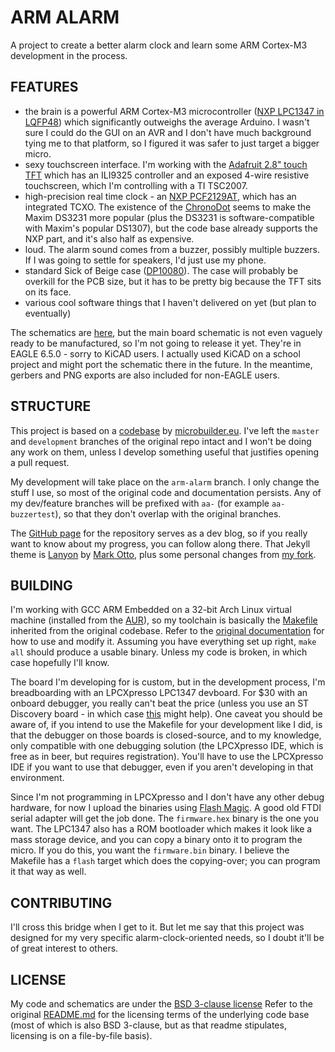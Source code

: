 # ARM ALARM #

A project to create a better alarm clock and learn some ARM Cortex-M3 development in the process.

## FEATURES ##
- the brain is a powerful ARM Cortex-M3 microcontroller ([NXP LPC1347 in LQFP48](http://www.nxp.com/pip/LPC1347FBD48.html)) which significantly outweighs the average Arduino. I wasn't sure I could do the GUI on an AVR and I don't have much background tying me to that platform, so I figured it was safer to just target a bigger micro.
- sexy touchscreen interface. I'm working with the [Adafruit 2.8" touch TFT](http://adafru.it/376) which has an ILI9325 controller and an exposed 4-wire resistive touchscreen, which I'm controlling with a TI TSC2007.
- high-precision real time clock - an [NXP PCF2129AT](http://www.nxp.com/pip/PCF2129AT.html), which has an integrated TCXO. The existence of the [ChronoDot](http://macetech.com/store/index.php?main_page=product_info&cPath=5&products_id=8) seems to make the Maxim DS3231 more popular (plus the DS3231 is software-compatible with Maxim's popular DS1307), but the code base already supports the NXP part, and it's also half as expensive.
- loud. The alarm sound comes from a buzzer, possibly multiple buzzers. If I was going to settle for speakers, I'd just use my phone.
- standard Sick of Beige case ([DP10080](http://dangerousprototypes.com/docs/Sick_of_Beige_compatible_cases)). The case will probably be overkill for the PCB size, but it has to be pretty big because the TFT sits on its face.
- various cool software things that I haven't delivered on yet (but plan to eventually)

The schematics are [here](http://github.com/tummychow/arm-alarm/tree/arm-alarm/sch), but the main board schematic is not even vaguely ready to be manufactured, so I'm not going to release it yet. They're in EAGLE 6.5.0 - sorry to KiCAD users. I actually used KiCAD on a school project and might port the schematic there in the future. In the meantime, gerbers and PNG exports are also included for non-EAGLE users.

## STRUCTURE ##
This project is based on a [codebase](http://github.com/microbuilder/LPC11U_LPC13U_CodeBase) by [microbuilder.eu](http://github.com/microbuilder). I've left the `master` and `development` branches of the original repo intact and I won't be doing any work on them, unless I develop something useful that justifies opening a pull request.

My development will take place on the `arm-alarm` branch. I only change the stuff I use, so most of the original code and documentation persists. Any of my dev/feature branches will be prefixed with `aa-` (for example `aa-buzzertest`), so that they don't overlap with the original branches.

The [GitHub page](http://tummychow.github.io/arm-alarm) for the repository serves as a dev blog, so if you really want to know about my progress, you can follow along there. That Jekyll theme is [Lanyon](http://github.com/poole/lanyon) by [Mark Otto](http://github.com/mdo), plus some personal changes from [my fork](http://github.com/tummychow/lanyon).

## BUILDING ##
I'm working with GCC ARM Embedded on a 32-bit Arch Linux virtual machine (installed from the [AUR](http://aur.archlinux.org/packages/gcc-arm-none-eabi/)), so my toolchain is basically the [Makefile](http://github.com/tummychow/arm-alarm/blob/arm-alarm/Makefile) inherited from the original codebase. Refer to the [original documentation](http://github.com/microbuilder/LPC11U_LPC13U_CodeBase/blob/master/doc/toolchain_make.md) for how to use and modify it. Assuming you have everything set up right, `make all` should produce a usable binary. Unless my code is broken, in which case hopefully I'll know.

The board I'm developing for is custom, but in the development process, I'm breadboarding with an LPCXpresso LPC1347 devboard. For $30 with an onboard debugger, you really can't beat the price (unless you use an ST Discovery board - in which case [this](http://github.com/andysworkshop/stm32plus) might help). One caveat you should be aware of, if you intend to use the Makefile for your development like I did, is that the debugger on those boards is closed-source, and to my knowledge, only compatible with one debugging solution (the LPCXpresso IDE, which is free as in beer, but requires registration). You'll have to use the LPCXpresso IDE if you want to use that debugger, even if you aren't developing in that environment.

Since I'm not programming in LPCXpresso and I don't have any other debug hardware, for now I upload the binaries using [Flash Magic](http://www.flashmagictool.com/). A good old FTDI serial adapter will get the job done. The `firmware.hex` binary is the one you want. The LPC1347 also has a ROM bootloader which makes it look like a mass storage device, and you can copy a binary onto it to program the micro. If you do this, you want the `firmware.bin` binary. I believe the Makefile has a `flash` target which does the copying-over; you can program it that way as well.

## CONTRIBUTING ##
I'll cross this bridge when I get to it. But let me say that this project was designed for my very specific alarm-clock-oriented needs, so I doubt it'll be of great interest to others.

## LICENSE ##
My code and schematics are under the [BSD 3-clause license](https://github.com/tummychow/arm-alarm/blob/arm-alarm/License.txt) Refer to the original [README.md](http://github.com/microbuilder/LPC11U_LPC13U_CodeBase/blob/master/README.md) for the licensing terms of the underlying code base (most of which is also BSD 3-clause, but as that readme stipulates, licensing is on a file-by-file basis).
